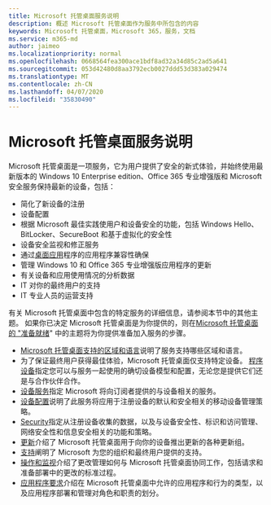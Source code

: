 ```yaml
---
title: Microsoft 托管桌面服务说明
description: 概述 Microsoft 托管桌面作为服务中所包含的内容
keywords: Microsoft 托管桌面，Microsoft 365，服务，文档
ms.service: m365-md
author: jaimeo
ms.localizationpriority: normal
ms.openlocfilehash: 0668564fea300ace1bdf8ad32a34d85c2ad5a641
ms.sourcegitcommit: 053d42480d8aa3792ecb0027ddd53d383a029474
ms.translationtype: MT
ms.contentlocale: zh-CN
ms.lasthandoff: 04/07/2020
ms.locfileid: "35830490"
---
```

# <a name="microsoft-managed-desktop-service-description"></a>Microsoft 托管桌面服务说明

Microsoft 托管桌面是一项服务，它为用户提供了安全的新式体验，并始终使用最新版本的 Windows 10 Enterprise edition、Office 365 专业增强版和 Microsoft 安全服务保持最新的设备，包括：

- 简化了新设备的注册
- 设备配置
- 根据 Microsoft 最佳实践使用户和设备安全的功能，包括 Windows Hello、BitLocker、SecureBoot 和基于虚拟化的安全性
- 设备安全监视和修正服务
- 通过[桌面应用](https://docs.microsoft.com/fasttrack/win-10-desktop-app-assure)程序的应用程序兼容性确保
- 管理 Windows 10 和 Office 365 专业增强版应用程序的更新
- 有关设备和应用使用情况的分析数据
- IT 对你的最终用户的支持
- IT 专业人员的运营支持

有关 Microsoft 托管桌面中包含的特定服务的详细信息，请参阅本节中的其他主题。 如果你已决定 Microsoft 托管桌面是为你提供的，则在[Microsoft 托管桌面的 "准备就绪](https://docs.microsoft.com/microsoft-365/managed-desktop/get-ready/)" 中的主题将为你提供准备加入服务的步骤。

- [Microsoft 托管桌面支持的区域和语言](regions-languages.md)说明了服务支持哪些区域和语言。
- 为了保证最终用户获得最佳体验，Microsoft 托管桌面仅支持特定设备。 [程序设备](device-list.md)指定您可以与服务一起使用的确切设备模型和配置，无论您是提供它们还是与合作伙伴合作。
- [设备服务](device-services.md)指定 Microsoft 将向订阅者提供的与设备相关的服务。
- [设备配置](device-policies.md)说明了此服务将应用于注册设备的默认和安全相关的移动设备管理策略。
- [Security](security.md)指定从注册设备收集的数据，以及与设备安全性、标识和访问管理、网络安全性和信息安全相关的功能和策略。
- [更新](updates.md)介绍了 Microsoft 托管桌面用于向你的设备推出更新的各种更新组。
- [支持](support.md)阐明了 Microsoft 为您的组织和最终用户提供的支持。
- [操作和监视](operations-and-monitoring.md)介绍了更改管理如何与 Microsoft 托管桌面协同工作，包括请求和准备部署中的更改的标准过程。
- [应用程序要求](mmd-app-requirements.md)介绍在 Microsoft 托管桌面中允许的应用程序和行为的类型，以及应用程序部署和管理对角色和职责的划分。
